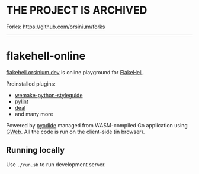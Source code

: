 # THE PROJECT IS ARCHIVED

Forks: https://github.com/orsinium/forks

---

# flakehell-online

[flakehell.orsinium.dev](https://flakehell.orsinium.dev/) is online playground for [FlakeHell](https://github.com/life4/flakehell).

Preinstalled plugins:

+ [wemake-python-styleguide](https://github.com/wemake-services/wemake-python-styleguide)
+ [pylint](https://github.com/PyCQA/pylint)
+ [deal](https://github.com/life4/deal)
+ and many more

Powered by [pyodide](https://github.com/iodide-project/pyodide) managed from WASM-compiled Go application using [GWeb](https://github.com/life4/gweb). All the code is run on the client-side (in browser).

## Running locally

Use `./run.sh` to run development server.
